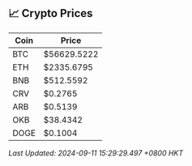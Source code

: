 ## 📈 Crypto Prices

| Coin | Price |
| ---- | ----- |
| BTC | $56629.5222 |
| ETH | $2335.6795 |
| BNB | $512.5592 |
| CRV | $0.2765 |
| ARB | $0.5139 |
| OKB | $38.4342 |
| DOGE | $0.1004 |

_Last Updated: 2024-09-11 15:29:29.497 +0800 HKT_
